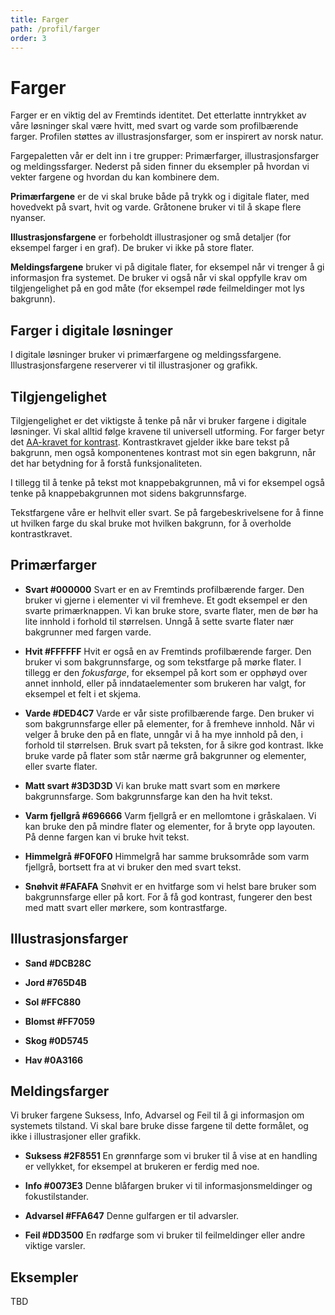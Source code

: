 ```yaml
---
title: Farger
path: /profil/farger
order: 3
---
```


# Farger
Farger er en viktig del av Fremtinds identitet. Det etterlatte inntrykket av våre løsninger skal være hvitt, med svart og varde som profilbærende farger. Profilen støttes av illustrasjonsfarger, som er inspirert av norsk natur.

Fargepaletten vår er delt inn i tre grupper: Primærfarger, illustrasjonsfarger og meldingssfarger. Nederst på siden finner du eksempler på hvordan vi vekter fargene og hvordan du kan kombinere dem.

**Primærfargene** er de vi skal bruke både på trykk og i digitale flater, med hovedvekt på svart, hvit og varde. Gråtonene bruker vi til å skape flere nyanser.

**Illustrasjonsfargene** er forbeholdt illustrasjoner og små detaljer (for eksempel farger i en graf). De bruker vi ikke på store flater.

**Meldingsfargene** bruker vi på digitale flater, for eksempel når vi trenger å gi informasjon fra systemet. De bruker vi  også når vi skal oppfylle krav om tilgjengelighet på en god måte (for eksempel røde feilmeldinger mot lys bakgrunn).


## Farger i digitale løsninger
I digitale løsninger bruker vi primærfargene og meldingssfargene. Illustrasjonsfargene reserverer vi til illustrasjoner og grafikk.

## Tilgjengelighet

Tilgjengelighet er det viktigste å tenke på når vi bruker fargene i digitale løsninger. Vi skal alltid følge kravene til universell utforming. For farger betyr det [AA-kravet for kontrast](lenke). Kontrastkravet gjelder ikke bare tekst på bakgrunn, men også komponentenes kontrast mot sin egen bakgrunn, når det har betydning for å forstå funksjonaliteten.

I tillegg til å tenke på tekst mot knappebakgrunnen, må vi for eksempel også tenke på knappebakgrunnen mot sidens bakgrunnsfarge.

Tekstfargene våre er helhvit eller svart. Se på fargebeskrivelsene for å finne ut hvilken farge du skal bruke mot hvilken bakgrunn, for å overholde kontrastkravet.

## Primærfarger

-   **Svart #000000**
    Svart er en av Fremtinds profilbærende farger. Den bruker vi gjerne i elementer vi vil fremheve. Et godt eksempel er den svarte primærknappen. Vi kan bruke store, svarte flater, men de bør ha lite innhold i forhold til størrelsen. Unngå å sette svarte flater nær bakgrunner med fargen varde.

-   **Hvit #FFFFFF**
    Hvit er også en av Fremtinds profilbærende farger. Den bruker vi som bakgrunnsfarge, og som tekstfarge på mørke flater. I tillegg er den _fokusfarge_, for eksempel på kort som er opphøyd over annet innhold, eller på inndataelementer som brukeren har valgt, for eksempel et felt i et skjema.

-   **Varde #DED4C7**
    Varde er vår siste profilbærende farge. Den bruker vi som bakgrunnsfarge eller på elementer, for å fremheve innhold. Når vi velger å bruke den på en flate, unngår vi å ha mye innhold på den, i forhold til størrelsen. Bruk svart på teksten, for å sikre god kontrast. Ikke bruke varde på flater som står nærme grå bakgrunner og elementer, eller svarte flater.

-   **Matt svart #3D3D3D**
    Vi kan bruke matt svart som en mørkere bakgrunnsfarge. Som bakgrunnsfarge kan den ha hvit tekst.

-   **Varm fjellgrå #696666**
    Varm fjellgrå er en mellomtone i gråskalaen. Vi kan bruke den på mindre flater og elementer, for å bryte opp layouten. På denne fargen kan vi bruke hvit tekst.

-   **Himmelgrå #F0F0F0**
    Himmelgrå har samme bruksområde som varm fjellgrå, bortsett fra at vi bruker den med svart tekst.

-   **Snøhvit #FAFAFA**
    Snøhvit er en hvitfarge som vi helst bare bruker som bakgrunnsfarge eller på kort. For å få god kontrast, fungerer den best med matt svart eller mørkere, som kontrastfarge.

## Illustrasjonsfarger

-   **Sand #DCB28C**

-   **Jord #765D4B**

-   **Sol #FFC880**

-   **Blomst #FF7059**

-   **Skog #0D5745**

-   **Hav #0A3166**

## Meldingsfarger

Vi bruker fargene Suksess, Info, Advarsel og Feil til å gi informasjon om systemets tilstand. Vi skal bare bruke disse fargene til dette formålet, og ikke i illustrasjoner eller grafikk.

-   **Suksess #2F8551**
    En grønnfarge som vi bruker til å vise at en handling er vellykket, for eksempel at brukeren er ferdig med noe.

-   **Info #0073E3**
    Denne blåfargen bruker vi til informasjonsmeldinger og fokustilstander.

-   **Advarsel #FFA647**
    Denne gulfargen er til advarsler. 

-   **Feil #DD3500**
    En rødfarge som vi bruker til feilmeldinger eller andre viktige varsler.

## Eksempler

TBD
